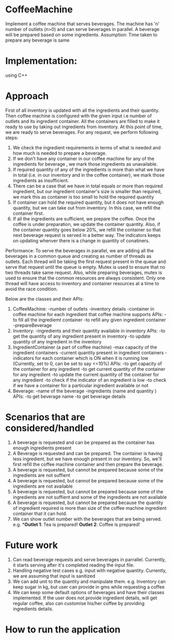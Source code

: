 # CoffeeMachine
Implement a coffee machine that serves beverages. The machine has 'n' number of outlets (n>0) and can serve beverages in parallel. 
A beverage will be prepared based on some ingredients.
Assumption: Time taken to prepare any beverage is same

# Implementation:
using C++

# Approach
First of all inventory is updated with all the ingredients and their quantity.
Then coffee machine is configured with the given input i.e number of outlets and its ingredient container. 
All the containers are filled to make it ready to use by taking out ingredients from inventory. 
At this point of time, we are ready to serve beverages. For any request, we perform following steps:
1. We check the ingredient requirements in terms of what is needed and how much is needed to prepare a beverage.
2. If we don't have any container in our coffee machine for any of the ingredients for beverage , we mark those ingredients as unavailable.
3. If required quantity of any of the ingredients is more than what we have in total (i.e. in our inventory and in the coffee container), we mark those ingredients as
   insufficient.
4. There can be a case that we have in total equals or more than required ingredient, but our ingredient container's size is smaller than required, we mark this as container
   is too small to hold the required quantity
6. If container can hold the required quantity, but it does not have enough quantity, but we can take out from inventory. In this case, we refill the container first.
7. If all the ingredients are sufficient, we prepare the coffee. Once the coffee is under preparation, we update the container quantity. Also, if the container quantity goes
   below 20%, we refill the container so that next beverage request is served in a better way. The indicators keeps on updating whenver there is a change in quantity of          conatiners.

Performance:
To serve the beverages in parallel, we are adding all the beverages in a common queue and creating as number of threads as outlets. 
Each thread will be taking the first request present in the queue and serve that request until the queue is empty. 
Mutex is used to ensure that no two threads take same request. Also, while preparing beverages, mutex is used to ensure that the common resources are always consistent. 
Only one thread will have access to inventory and container resources at a time to avoid the race condition.

Below are the classes and their APIs:
1. CoffeeMachine: 
   -number of outlets
   -inventory details
   -container in coffee machine for each ingredient that coffee machine supports
   APIs:
        -to fill all the ingrediemt container
        -to refill any given ingredient container
        -prepareBeverage
2. Inventory: 
   -ingredients and their quantity available in inventory
   APIs:
        -to get the quantity of any ingredient present in inventory
        -to update quantity of any ingredient in the inventory
3. IngredientContainer (a part of coffee machine)
   -max capacity of the ingredient containers
   -current quantity present in ingredient containers
   -indicators for each container which is ON when it is running low (Currently, set to 0, can be set to say <=10%)
   APIs:
        -to get capacity of the container for any ingredient
        -to get current quantity of the container for any ingredient
        -to update the current quantity of the container for any ingredient
        -to check if the indicator of an ingredient is low
        -to check if we have a container for a particular ingredient available or not
4. Beverage: 
   -name of the beverage
   -ingredients (name and quantity )
   APIs:
        -to get beverage name
        -to get beverage details
   

# Scenarios that are considered/handled
1. A beverage is requested and can be prepared as the container has enough ingredients present
2. A Beverage is requested and can be prepared. The container is having less ingredient, but we have enough present in our inventory.
   So, we'll first refill the coffee machine container and then prepare the beverage.
3. A beverage is requested, but cannot be prepared because some of the ingredients are not suffient
4. A beverage is requested, but cannot be prepared because some of the ingredients are not available
5. A beverage is requested, but cannot be prepared because some of the ingredients are not suffient and some of the ingredients are not available
6. A beverage is requested, but cannot be prepared because the quantity of ingredient required is more than 
   size of the coffee machine ingredient container that it can hold.
7. We can show outlet number with the beverages that are being served. 
   e.g.  ***Outlet 1**: Tea is prepared!
        **Outlet 2**: Coffee is prepared!

# Future work
1. Can read beverage requests and serve beverages in parrallel. Currently, it starts serving after it's completed reading the input file.
2. Handling negative test cases e.g. input with negative quantity. Currently, we are assuming that input is sanitized
3. We can add unit to the quantity and manipulate them. 
   e.g. Inventory can keep sugar in kg, but user can provide in gms while requesting a coffee
4. We can keep some default options of beverages and have their classes implemented. If the user does not provide ingredient details, will get regular coffee, 
   also can customise his/her coffee by providing ingredients details.


# How to run the application

